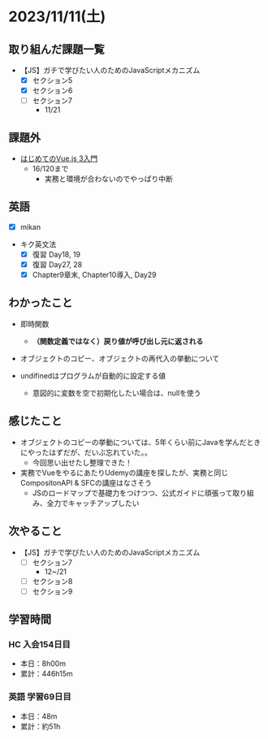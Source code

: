 # 2023/11/11(土)

## 取り組んだ課題一覧

- 【JS】ガチで学びたい人のためのJavaScriptメカニズム
  - [x] セクション5
  - [x] セクション6
  - [ ] セクション7
    - 11/21

## 課題外

- [はじめてのVue.js 3入門](https://www.udemy.com/course/learn-vuejs/)
  - 16/120まで
    - 実務と環境が合わないのでやっぱり中断

## 英語

- [x] mikan

- キク英文法
  - [x] 復習 Day18, 19
  - [x] 復習 Day27, 28
  - [x] Chapter9章末, Chapter10導入, Day29

## わかったこと

- 即時関数
  - **（関数定義ではなく）戻り値が呼び出し元に返される**

- オブジェクトのコピー、オブジェクトの再代入の挙動について

- undifinedはプログラムが自動的に設定する値
  - 意図的に変数を空で初期化したい場合は、nullを使う

## 感じたこと

- オブジェクトのコピーの挙動については、5年くらい前にJavaを学んだときにやったはずだが、だいぶ忘れていた。。
  - 今回思い出せたし整理できた！
- 実務でVueをやるにあたりUdemyの講座を探したが、実務と同じCompositonAPI & SFCの講座はなさそう
  - JSのロードマップで基礎力をつけつつ、公式ガイドに頑張って取り組み、全力でキャッチアップしたい

## 次やること

- 【JS】ガチで学びたい人のためのJavaScriptメカニズム
  - [ ] セクション7
    - 12~/21
  - [ ] セクション8
  - [ ] セクション9

## 学習時間

### HC 入会154日目

- 本日：8h00m
- 累計：446h15m

### 英語 学習69日目

- 本日：48m
- 累計：約51h
